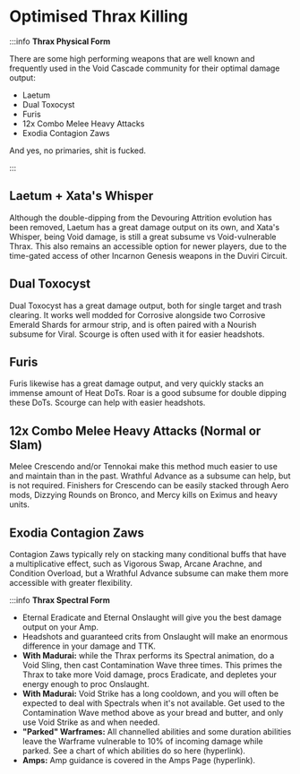 # Optimised Thrax Killing

:::info **Thrax Physical Form**

There are some high performing weapons that are well known and frequently used in the Void Cascade community for their optimal damage output:

- Laetum
- Dual Toxocyst
- Furis
- 12x Combo Melee Heavy Attacks
- Exodia Contagion Zaws

And yes, no primaries, shit is fucked.

:::

## **Laetum + Xata's Whisper**

Although the double-dipping from the Devouring Attrition evolution has been removed, Laetum has a great damage output on its own, and Xata's Whisper, being Void damage, is still a great subsume vs Void-vulnerable Thrax. This also remains an accessible option for newer players, due to the time-gated access of other Incarnon Genesis weapons in the Duviri Circuit.

## **Dual Toxocyst**

Dual Toxocyst has a great damage output, both for single target and trash clearing. It works well modded for Corrosive alongside two Corrosive Emerald Shards for armour strip, and is often paired with a Nourish subsume for Viral. Scourge is often used with it for easier headshots.

## **Furis**

Furis likewise has a great damage output, and very quickly stacks an immense amount of Heat DoTs. Roar is a good subsume for double dipping these DoTs. Scourge can help with easier headshots.

## **12x Combo Melee Heavy Attacks (Normal or Slam)**

Melee Crescendo and/or Tennokai make this method much easier to use and maintain than in the past. Wrathful Advance as a subsume can help, but is not required. Finishers for Crescendo can be easily stacked through Aero mods, Dizzying Rounds on Bronco, and Mercy kills on Eximus and heavy units.

## **Exodia Contagion Zaws**

Contagion Zaws typically rely on stacking many conditional buffs that have a multiplicative effect, such as Vigorous Swap, Arcane Arachne, and Condition Overload, but a Wrathful Advance subsume can make them more accessible with greater flexibility.

:::info **Thrax Spectral Form**

- Eternal Eradicate and Eternal Onslaught will give you the best damage output on your Amp.
- Headshots and guaranteed crits from Onslaught will make an enormous difference in your damage and TTK.
- **With Madurai:** while the Thrax performs its Spectral animation, do a Void Sling, then cast Contamination Wave three times. This primes the Thrax to take more Void damage, procs Eradicate, and depletes your energy enough to proc Onslaught.
- **With Madurai:**  Void Strike has a long cooldown, and you will often be expected to deal with Spectrals when it's not available. Get used to the Contamination Wave method above as your bread and butter, and only use Void Strike as and when needed.
- **"Parked" Warframes:** All channelled abilities and some duration abilities leave the Warframe vulnerable to 10% of incoming damage while parked. See a chart of which abilities do so here (hyperlink).
- **Amps:** Amp guidance is covered in the Amps Page (hyperlink).


